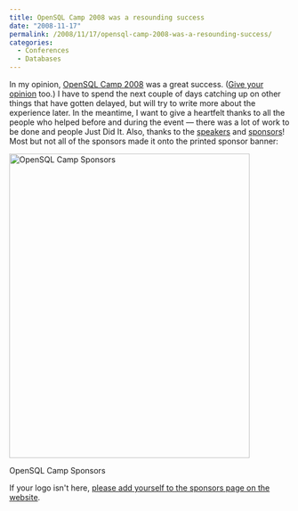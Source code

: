 ```yaml
---
title: OpenSQL Camp 2008 was a resounding success
date: "2008-11-17"
permalink: /2008/11/17/opensql-camp-2008-was-a-resounding-success/
categories:
  - Conferences
  - Databases
---
```

In my opinion, [OpenSQL Camp 2008][1] was a great success. ([Give your opinion][2] too.) I have to spend the next couple of days catching up on other things that have gotten delayed, but will try to write more about the experience later. In the meantime, I want to give a heartfelt thanks to all the people who helped before and during the event &#8212; there was a lot of work to be done and people Just Did It. Also, thanks to the [speakers][3] and [sponsors][4]! Most but not all of the sponsors made it onto the printed sponsor banner:

<div id="attachment_682" class="wp-caption aligncenter" style="width: 442px">
  <img src="http://www.xaprb.com/blog/wp-content/uploads/2008/11/opensql_camp_sponsors_poster.png" alt="OpenSQL Camp Sponsors" title="OpenSQL Camp Sponsors" width="432" height="546" class="size-full wp-image-682" /><p class="wp-caption-text">
    OpenSQL Camp Sponsors
  </p>
</div>

If your logo isn't here, [please add yourself to the sponsors page on the website][4].

 [1]: http://www.opensqlcamp.org/index.php?title=Events/2008/
 [2]: http://www.opensqlcamp.org/index.php?title=Events/2008/Feedback
 [3]: http://www.opensqlcamp.org/index.php?title=Events/2008/Sessions
 [4]: http://www.opensqlcamp.org/index.php?title=Events/2008/Sponsors
